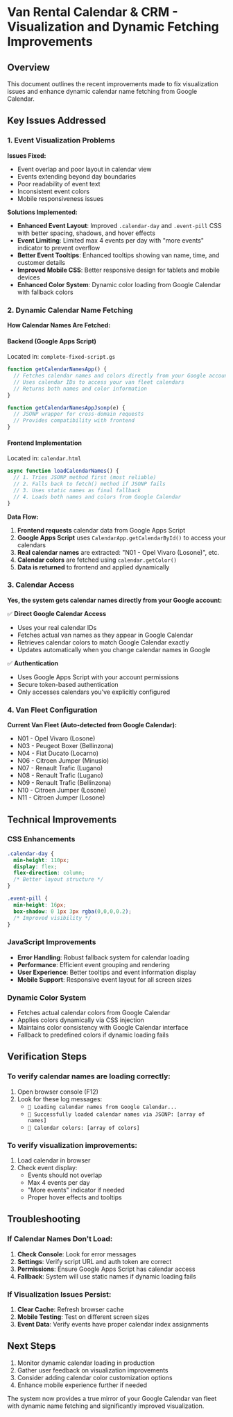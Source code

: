 # Van Rental Calendar & CRM - Visualization and Dynamic Fetching Improvements

## Overview
This document outlines the recent improvements made to fix visualization issues and enhance dynamic calendar name fetching from Google Calendar.

## Key Issues Addressed

### 1. Event Visualization Problems
**Issues Fixed:**
- Event overlap and poor layout in calendar view
- Events extending beyond day boundaries
- Poor readability of event text
- Inconsistent event colors
- Mobile responsiveness issues

**Solutions Implemented:**
- **Enhanced Event Layout**: Improved `.calendar-day` and `.event-pill` CSS with better spacing, shadows, and hover effects
- **Event Limiting**: Limited max 4 events per day with "more events" indicator to prevent overflow
- **Better Event Tooltips**: Enhanced tooltips showing van name, time, and customer details
- **Improved Mobile CSS**: Better responsive design for tablets and mobile devices
- **Enhanced Color System**: Dynamic color loading from Google Calendar with fallback colors

### 2. Dynamic Calendar Name Fetching

**How Calendar Names Are Fetched:**

#### Backend (Google Apps Script)
Located in: `complete-fixed-script.gs`

```javascript
function getCalendarNamesApp() {
  // Fetches calendar names and colors directly from your Google account
  // Uses calendar IDs to access your van fleet calendars
  // Returns both names and color information
}

function getCalendarNamesAppJsonp(e) {
  // JSONP wrapper for cross-domain requests
  // Provides compatibility with frontend
}
```

#### Frontend Implementation
Located in: `calendar.html`

```javascript
async function loadCalendarNames() {
  // 1. Tries JSONP method first (most reliable)
  // 2. Falls back to fetch() method if JSONP fails
  // 3. Uses static names as final fallback
  // 4. Loads both names and colors from Google Calendar
}
```

**Data Flow:**
1. **Frontend requests** calendar data from Google Apps Script
2. **Google Apps Script** uses `CalendarApp.getCalendarById()` to access your calendars
3. **Real calendar names** are extracted: "N01 - Opel Vivaro (Losone)", etc.
4. **Calendar colors** are fetched using `calendar.getColor()`
5. **Data is returned** to frontend and applied dynamically

### 3. Calendar Access
**Yes, the system gets calendar names directly from your Google account:**

✅ **Direct Google Calendar Access**
- Uses your real calendar IDs
- Fetches actual van names as they appear in Google Calendar
- Retrieves calendar colors to match Google Calendar exactly
- Updates automatically when you change calendar names in Google

✅ **Authentication**
- Uses Google Apps Script with your account permissions
- Secure token-based authentication
- Only accesses calendars you've explicitly configured

### 4. Van Fleet Configuration
**Current Van Fleet (Auto-detected from Google Calendar):**
- N01 - Opel Vivaro (Losone)
- N03 - Peugeot Boxer (Bellinzona) 
- N04 - Fiat Ducato (Locarno)
- N06 - Citroen Jumper (Minusio)
- N07 - Renault Trafic (Lugano)
- N08 - Renault Trafic (Lugano)
- N09 - Renault Trafic (Bellinzona)
- N10 - Citroen Jumper (Losone)
- N11 - Citroen Jumper (Losone)

## Technical Improvements

### CSS Enhancements
```css
.calendar-day {
  min-height: 110px;
  display: flex;
  flex-direction: column;
  /* Better layout structure */
}

.event-pill {
  min-height: 16px;
  box-shadow: 0 1px 3px rgba(0,0,0,0.2);
  /* Improved visibility */
}
```

### JavaScript Improvements
- **Error Handling**: Robust fallback system for calendar loading
- **Performance**: Efficient event grouping and rendering
- **User Experience**: Better tooltips and event information display
- **Mobile Support**: Responsive event layout for all screen sizes

### Dynamic Color System
- Fetches actual calendar colors from Google Calendar
- Applies colors dynamically via CSS injection
- Maintains color consistency with Google Calendar interface
- Fallback to predefined colors if dynamic loading fails

## Verification Steps

### To verify calendar names are loading correctly:
1. Open browser console (F12)
2. Look for these log messages:
   - `📅 Loading calendar names from Google Calendar...`
   - `📅 Successfully loaded calendar names via JSONP: [array of names]`
   - `🎨 Calendar colors: [array of colors]`

### To verify visualization improvements:
1. Load calendar in browser
2. Check event display:
   - Events should not overlap
   - Max 4 events per day
   - "More events" indicator if needed
   - Proper hover effects and tooltips

## Troubleshooting

### If Calendar Names Don't Load:
1. **Check Console**: Look for error messages
2. **Settings**: Verify script URL and auth token are correct
3. **Permissions**: Ensure Google Apps Script has calendar access
4. **Fallback**: System will use static names if dynamic loading fails

### If Visualization Issues Persist:
1. **Clear Cache**: Refresh browser cache
2. **Mobile Testing**: Test on different screen sizes
3. **Event Data**: Verify events have proper calendar index assignments

## Next Steps
1. Monitor dynamic calendar loading in production
2. Gather user feedback on visualization improvements
3. Consider adding calendar color customization options
4. Enhance mobile experience further if needed

The system now provides a true mirror of your Google Calendar van fleet with dynamic name fetching and significantly improved visualization.
